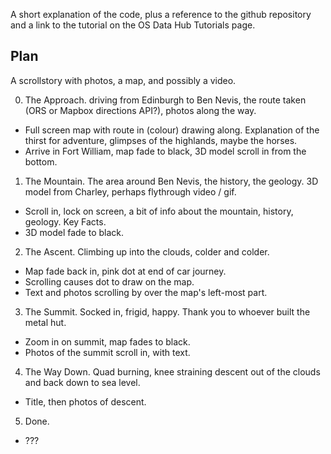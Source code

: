 A short explanation of the code, plus a reference to the github repository and a link to the tutorial on the OS Data Hub Tutorials page. 

## Plan

A scrollstory with photos, a map, and possibly a video.

0. The Approach. driving from Edinburgh to Ben Nevis, the route taken (ORS or Mapbox directions API?), photos along the way. 
- Full screen map with route in (colour) drawing along. Explanation of the thirst for adventure, glimpses of the highlands, maybe the horses.
- Arrive in Fort William, map fade to black, 3D model scroll in from the bottom.
1. The Mountain. The area around Ben Nevis, the history, the geology. 3D model from Charley, perhaps flythrough video / gif.
- Scroll in, lock on screen, a bit of info about the mountain, history, geology. Key Facts. 
- 3D model fade to black.
2. The Ascent. Climbing up into the clouds, colder and colder.
- Map fade back in, pink dot at end of car journey. 
- Scrolling causes dot to draw on the map. 
- Text and photos scrolling by over the map's left-most part.
3. The Summit. Socked in, frigid, happy. Thank you to whoever built the metal hut.
- Zoom in on summit, map fades to black. 
- Photos of the summit scroll in, with text. 
4. The Way Down. Quad burning, knee straining descent out of the clouds and back down to sea level.
- Title, then photos of descent.
5. Done. 
- ???